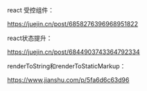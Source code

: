 react 受控组件：

https://juejin.cn/post/6858276396968951822

react状态提升：

https://juejin.cn/post/6844903743364792334


renderToString和renderToStaticMarkup：

https://www.jianshu.com/p/5fa6d6c63d96
